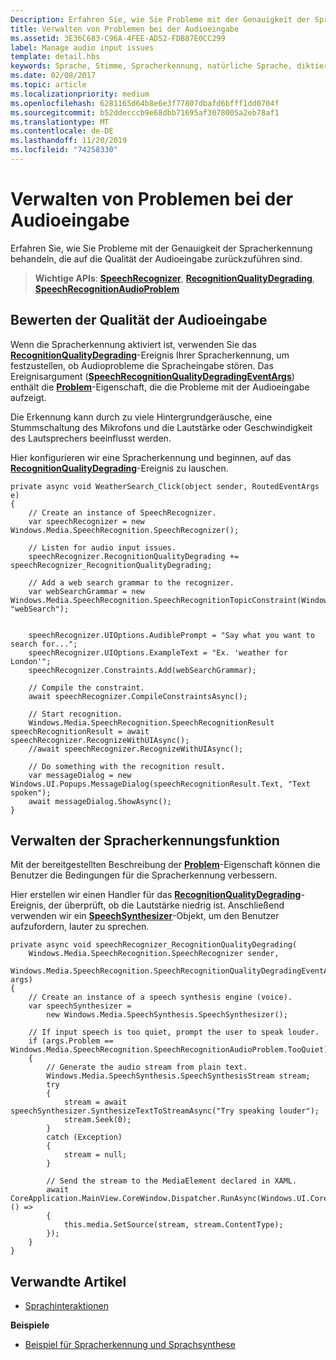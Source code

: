 ```yaml
---
Description: Erfahren Sie, wie Sie Probleme mit der Genauigkeit der Spracherkennung behandeln, die auf die Qualität der Audioeingabe zurückzuführen sind.
title: Verwalten von Problemen bei der Audioeingabe
ms.assetid: 3E36C683-C96A-4FEE-AD52-FDB87E0CC299
label: Manage audio input issues
template: detail.hbs
keywords: Sprache, Stimme, Spracherkennung, natürliche Sprache, diktieren, Eingabe, Benutzerinteraktion
ms.date: 02/08/2017
ms.topic: article
ms.localizationpriority: medium
ms.openlocfilehash: 6281165d64b8e6e3f77807dbafd6bfff1dd0704f
ms.sourcegitcommit: b52ddecccb9e68dbb71695af3078005a2eb78af1
ms.translationtype: MT
ms.contentlocale: de-DE
ms.lasthandoff: 11/20/2019
ms.locfileid: "74258330"
---
```

# <a name="manage-issues-with-audio-input"></a>Verwalten von Problemen bei der Audioeingabe


Erfahren Sie, wie Sie Probleme mit der Genauigkeit der Spracherkennung behandeln, die auf die Qualität der Audioeingabe zurückzuführen sind.

> **Wichtige APIs**: [**SpeechRecognizer**](https://docs.microsoft.com/uwp/api/Windows.Media.SpeechRecognition.SpeechRecognizer), [**RecognitionQualityDegrading**](https://docs.microsoft.com/uwp/api/windows.media.speechrecognition.speechrecognizer.recognitionqualitydegrading), [**SpeechRecognitionAudioProblem**](https://docs.microsoft.com/uwp/api/Windows.Media.SpeechRecognition.SpeechRecognitionAudioProblem)


## <a name="assess-audio-input-quality"></a>Bewerten der Qualität der Audioeingabe


Wenn die Spracherkennung aktiviert ist, verwenden Sie das [**RecognitionQualityDegrading**](https://docs.microsoft.com/uwp/api/windows.media.speechrecognition.speechrecognizer.recognitionqualitydegrading)-Ereignis Ihrer Spracherkennung, um festzustellen, ob Audioprobleme die Spracheingabe stören. Das Ereignisargument ([**SpeechRecognitionQualityDegradingEventArgs**](https://docs.microsoft.com/uwp/api/Windows.Media.SpeechRecognition.SpeechRecognitionQualityDegradingEventArgs)) enthält die [**Problem**](https://docs.microsoft.com/uwp/api/windows.media.speechrecognition.speechrecognitionqualitydegradingeventargs.problem)-Eigenschaft, die die Probleme mit der Audioeingabe aufzeigt.

Die Erkennung kann durch zu viele Hintergrundgeräusche, eine Stummschaltung des Mikrofons und die Lautstärke oder Geschwindigkeit des Lautsprechers beeinflusst werden.

Hier konfigurieren wir eine Spracherkennung und beginnen, auf das [**RecognitionQualityDegrading**](https://docs.microsoft.com/uwp/api/windows.media.speechrecognition.speechrecognizer.recognitionqualitydegrading)-Ereignis zu lauschen.

```CSharp
private async void WeatherSearch_Click(object sender, RoutedEventArgs e)
{
    // Create an instance of SpeechRecognizer.
    var speechRecognizer = new Windows.Media.SpeechRecognition.SpeechRecognizer();

    // Listen for audio input issues.
    speechRecognizer.RecognitionQualityDegrading += speechRecognizer_RecognitionQualityDegrading;

    // Add a web search grammar to the recognizer.
    var webSearchGrammar = new Windows.Media.SpeechRecognition.SpeechRecognitionTopicConstraint(Windows.Media.SpeechRecognition.SpeechRecognitionScenario.WebSearch, "webSearch");


    speechRecognizer.UIOptions.AudiblePrompt = "Say what you want to search for...";
    speechRecognizer.UIOptions.ExampleText = "Ex. 'weather for London'";
    speechRecognizer.Constraints.Add(webSearchGrammar);

    // Compile the constraint.
    await speechRecognizer.CompileConstraintsAsync();

    // Start recognition.
    Windows.Media.SpeechRecognition.SpeechRecognitionResult speechRecognitionResult = await speechRecognizer.RecognizeWithUIAsync();
    //await speechRecognizer.RecognizeWithUIAsync();

    // Do something with the recognition result.
    var messageDialog = new Windows.UI.Popups.MessageDialog(speechRecognitionResult.Text, "Text spoken");
    await messageDialog.ShowAsync();
}
```

## <a name="manage-the-speech-recognition-experience"></a>Verwalten der Spracherkennungsfunktion


Mit der bereitgestellten Beschreibung der [**Problem**](https://docs.microsoft.com/uwp/api/windows.media.speechrecognition.speechrecognitionqualitydegradingeventargs.problem)-Eigenschaft können die Benutzer die Bedingungen für die Spracherkennung verbessern.

Hier erstellen wir einen Handler für das [**RecognitionQualityDegrading**](https://docs.microsoft.com/uwp/api/windows.media.speechrecognition.speechrecognizer.recognitionqualitydegrading)-Ereignis, der überprüft, ob die Lautstärke niedrig ist. Anschließend verwenden wir ein [**SpeechSynthesizer**](https://docs.microsoft.com/uwp/api/Windows.Media.SpeechSynthesis.SpeechSynthesizer)-Objekt, um den Benutzer aufzufordern, lauter zu sprechen.

```CSharp
private async void speechRecognizer_RecognitionQualityDegrading(
    Windows.Media.SpeechRecognition.SpeechRecognizer sender,
    Windows.Media.SpeechRecognition.SpeechRecognitionQualityDegradingEventArgs args)
{
    // Create an instance of a speech synthesis engine (voice).
    var speechSynthesizer =
        new Windows.Media.SpeechSynthesis.SpeechSynthesizer();

    // If input speech is too quiet, prompt the user to speak louder.
    if (args.Problem == Windows.Media.SpeechRecognition.SpeechRecognitionAudioProblem.TooQuiet)
    {
        // Generate the audio stream from plain text.
        Windows.Media.SpeechSynthesis.SpeechSynthesisStream stream;
        try
        {
            stream = await speechSynthesizer.SynthesizeTextToStreamAsync("Try speaking louder");
            stream.Seek(0);
        }
        catch (Exception)
        {
            stream = null;
        }

        // Send the stream to the MediaElement declared in XAML.
        await CoreApplication.MainView.CoreWindow.Dispatcher.RunAsync(Windows.UI.Core.CoreDispatcherPriority.High, () =>
        {
            this.media.SetSource(stream, stream.ContentType);
        });
    }
}
```

## <a name="related-articles"></a>Verwandte Artikel


* [Sprachinteraktionen](speech-interactions.md)

**Beispiele**
* [Beispiel für Spracherkennung und Sprachsynthese](https://github.com/Microsoft/Windows-universal-samples/tree/master/Samples/SpeechRecognitionAndSynthesis)
 

 




